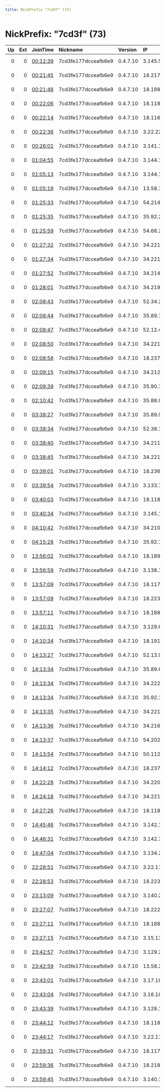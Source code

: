 ```yaml
---
title: NickPrefix "7cd3f" (73)
---
```


# NickPrefix: "7cd3f" (73)

|   Up |   Ext | JoinTime                                                                                              | Nickname            | Version   | IP             | AS        | CC   |   ORp |   Dirp | OS    | Contact   |   eFamMembers |
|-----:|------:|:------------------------------------------------------------------------------------------------------|:--------------------|:----------|:---------------|:----------|:-----|------:|-------:|:------|:----------|--------------:|
|    0 |     0 | [00:12:39](https://nusenu.github.io/OrNetStats/w/relay/D894AAD1F4CF0AA9EEB84966C08BC281DF321AD1.html) | 7cd3fe177dcceafb6e9 | 0.4.7.10  | 3.145.57.103   | AMAZON-02 | us   |   443 |      0 | Linux | None      |             1 |
|    0 |     0 | [00:21:45](https://nusenu.github.io/OrNetStats/w/relay/D359863B5FBFDA856F462112EC1535D5F0993276.html) | 7cd3fe177dcceafb6e9 | 0.4.7.10  | 18.217.6.231   | AMAZON-02 | us   |   443 |      0 | Linux | None      |             1 |
|    0 |     0 | [00:21:48](https://nusenu.github.io/OrNetStats/w/relay/05AC2E7774D75D2631A6388ED905CC94BA96E7B2.html) | 7cd3fe177dcceafb6e9 | 0.4.7.10  | 18.188.235.157 | AMAZON-02 | us   |   443 |      0 | Linux | None      |             1 |
|    0 |     0 | [00:22:06](https://nusenu.github.io/OrNetStats/w/relay/A3A0A13F4ABF2D7C67EB089AEF87A044281D9515.html) | 7cd3fe177dcceafb6e9 | 0.4.7.10  | 18.118.17.238  | AMAZON-02 | us   |   443 |      0 | Linux | None      |             1 |
|    0 |     0 | [00:22:14](https://nusenu.github.io/OrNetStats/w/relay/75129D60F6CAE84D85A5E4BBC1FE50B39D6D7625.html) | 7cd3fe177dcceafb6e9 | 0.4.7.10  | 18.116.115.179 | AMAZON-02 | us   |   443 |      0 | Linux | None      |             1 |
|    0 |     0 | [00:22:36](https://nusenu.github.io/OrNetStats/w/relay/7146BC461B7DED9E91059ED89CFC17222B0EF8D6.html) | 7cd3fe177dcceafb6e9 | 0.4.7.10  | 3.22.221.72    | AMAZON-02 | us   |   443 |      0 | Linux | None      |             1 |
|    0 |     0 | [00:26:01](https://nusenu.github.io/OrNetStats/w/relay/15ADB84344A11D51E27CF04A0DF5476A7AB580D9.html) | 7cd3fe177dcceafb6e9 | 0.4.7.10  | 3.141.15.139   | AMAZON-02 | us   |   443 |      0 | Linux | None      |             1 |
|    0 |     0 | [01:04:55](https://nusenu.github.io/OrNetStats/w/relay/638E4099E68E74EB3FA98C60DBD83B183FB01120.html) | 7cd3fe177dcceafb6e9 | 0.4.7.10  | 3.144.16.64    | AMAZON-02 | us   |   443 |      0 | Linux | None      |             1 |
|    0 |     0 | [01:05:13](https://nusenu.github.io/OrNetStats/w/relay/E47DBE8AA7DF9A9F20D89AA73724940689D33726.html) | 7cd3fe177dcceafb6e9 | 0.4.7.10  | 3.144.107.192  | AMAZON-02 | us   |   443 |      0 | Linux | None      |             1 |
|    0 |     0 | [01:05:19](https://nusenu.github.io/OrNetStats/w/relay/2315123A664899F434CC7BF25D5C2B97C50D2952.html) | 7cd3fe177dcceafb6e9 | 0.4.7.10  | 13.58.1.3      | AMAZON-02 | us   |   443 |      0 | Linux | None      |             1 |
|    0 |     0 | [01:25:33](https://nusenu.github.io/OrNetStats/w/relay/32F28B1A7D0C483049353ECC612FAA2414A3B0DB.html) | 7cd3fe177dcceafb6e9 | 0.4.7.10  | 54.214.144.120 | AMAZON-02 | us   |   443 |      0 | Linux | None      |             1 |
|    0 |     0 | [01:25:35](https://nusenu.github.io/OrNetStats/w/relay/5AE03DE6DF11980DCE5F434C6ABA7D108408F5F6.html) | 7cd3fe177dcceafb6e9 | 0.4.7.10  | 35.92.221.183  | AMAZON-02 | us   |   443 |      0 | Linux | None      |             1 |
|    0 |     0 | [01:25:59](https://nusenu.github.io/OrNetStats/w/relay/ED36C8234046846245283026516F5392F628D564.html) | 7cd3fe177dcceafb6e9 | 0.4.7.10  | 54.68.209.24   | AMAZON-02 | us   |   443 |      0 | Linux | None      |             1 |
|    0 |     0 | [01:27:32](https://nusenu.github.io/OrNetStats/w/relay/DC32478AC728EACC8D68DCD2A7993CC1E6BA1B9C.html) | 7cd3fe177dcceafb6e9 | 0.4.7.10  | 34.221.150.205 | AMAZON-02 | us   |   443 |      0 | Linux | None      |             1 |
|    0 |     0 | [01:27:34](https://nusenu.github.io/OrNetStats/w/relay/9A66D544FF9346106DD8BF0B82F82ED21DCCCC77.html) | 7cd3fe177dcceafb6e9 | 0.4.7.10  | 34.221.150.31  | AMAZON-02 | us   |   443 |      0 | Linux | None      |             1 |
|    0 |     0 | [01:27:52](https://nusenu.github.io/OrNetStats/w/relay/96710241107FA4A62875BB1D03A2865C3AC1AA1A.html) | 7cd3fe177dcceafb6e9 | 0.4.7.10  | 34.214.76.64   | AMAZON-02 | us   |   443 |      0 | Linux | None      |             1 |
|    0 |     0 | [01:28:01](https://nusenu.github.io/OrNetStats/w/relay/4A601639DEE6DA9219811FCBBAAFE98FAAA5DEF5.html) | 7cd3fe177dcceafb6e9 | 0.4.7.10  | 34.219.8.104   | AMAZON-02 | us   |   443 |      0 | Linux | None      |             1 |
|    0 |     0 | [02:08:43](https://nusenu.github.io/OrNetStats/w/relay/AD6F8DED14312F054B6E13CB7A40DB9F970B8E47.html) | 7cd3fe177dcceafb6e9 | 0.4.7.10  | 52.34.24.134   | AMAZON-02 | us   |   443 |      0 | Linux | None      |             1 |
|    0 |     0 | [02:08:44](https://nusenu.github.io/OrNetStats/w/relay/7523D5641096E61564ADE78C07C5D73AF47BA2A0.html) | 7cd3fe177dcceafb6e9 | 0.4.7.10  | 35.89.115.212  | AMAZON-02 | us   |   443 |      0 | Linux | None      |             1 |
|    0 |     0 | [02:08:47](https://nusenu.github.io/OrNetStats/w/relay/484718F950289DDD4E6071183C0F67C3E03B8FC3.html) | 7cd3fe177dcceafb6e9 | 0.4.7.10  | 52.12.48.254   | AMAZON-02 | us   |   443 |      0 | Linux | None      |             1 |
|    0 |     0 | [02:08:50](https://nusenu.github.io/OrNetStats/w/relay/5489533B8E1B22666F202834B4387470BF7C7926.html) | 7cd3fe177dcceafb6e9 | 0.4.7.10  | 34.221.43.102  | AMAZON-02 | us   |   443 |      0 | Linux | None      |             1 |
|    0 |     0 | [02:08:58](https://nusenu.github.io/OrNetStats/w/relay/A095050FCA7650D41902CAAF61100B2FF08102C5.html) | 7cd3fe177dcceafb6e9 | 0.4.7.10  | 18.237.166.85  | AMAZON-02 | us   |   443 |      0 | Linux | None      |             1 |
|    0 |     0 | [02:09:15](https://nusenu.github.io/OrNetStats/w/relay/9E5CB97DFF60C7D4E19C9DD51C7BC86F5F1C76BF.html) | 7cd3fe177dcceafb6e9 | 0.4.7.10  | 34.212.167.184 | AMAZON-02 | us   |   443 |      0 | Linux | None      |             1 |
|    0 |     0 | [02:09:39](https://nusenu.github.io/OrNetStats/w/relay/39B9C5F84F0DD87DAC1B30342FB29D1C307D5F61.html) | 7cd3fe177dcceafb6e9 | 0.4.7.10  | 35.90.150.0    | AMAZON-02 | us   |   443 |      0 | Linux | None      |             1 |
|    0 |     0 | [02:10:42](https://nusenu.github.io/OrNetStats/w/relay/3B656B57002D6547AA4292CD925AE0922CF5B2BD.html) | 7cd3fe177dcceafb6e9 | 0.4.7.10  | 35.88.92.110   | AMAZON-02 | us   |   443 |      0 | Linux | None      |             1 |
|    0 |     0 | [03:38:27](https://nusenu.github.io/OrNetStats/w/relay/15690935CC1286723E90B80B0E561C109DB54809.html) | 7cd3fe177dcceafb6e9 | 0.4.7.10  | 35.89.91.174   | AMAZON-02 | us   |   443 |      0 | Linux | None      |             1 |
|    0 |     0 | [03:38:34](https://nusenu.github.io/OrNetStats/w/relay/379FB5433A475F9419AFFC9390E14421981DD2CD.html) | 7cd3fe177dcceafb6e9 | 0.4.7.10  | 52.38.107.236  | AMAZON-02 | us   |   443 |      0 | Linux | None      |             1 |
|    0 |     0 | [03:38:40](https://nusenu.github.io/OrNetStats/w/relay/913DC25B112BCED4B9BBF9D5C107816257A9CDE4.html) | 7cd3fe177dcceafb6e9 | 0.4.7.10  | 34.211.48.5    | AMAZON-02 | us   |   443 |      0 | Linux | None      |             1 |
|    0 |     0 | [03:38:45](https://nusenu.github.io/OrNetStats/w/relay/7D6C748E20107D5CD286A69D5AA7E602EB121746.html) | 7cd3fe177dcceafb6e9 | 0.4.7.10  | 34.221.78.64   | AMAZON-02 | us   |   443 |      0 | Linux | None      |             1 |
|    0 |     0 | [03:39:01](https://nusenu.github.io/OrNetStats/w/relay/E4F7D549922B71082F5CEB7CF37ED2101CC6E983.html) | 7cd3fe177dcceafb6e9 | 0.4.7.10  | 18.236.224.19  | AMAZON-02 | us   |   443 |      0 | Linux | None      |             1 |
|    0 |     0 | [03:39:54](https://nusenu.github.io/OrNetStats/w/relay/2F56E1745551BAA61E6A693153972C382E3B7B67.html) | 7cd3fe177dcceafb6e9 | 0.4.7.10  | 3.133.12.91    | AMAZON-02 | us   |   443 |      0 | Linux | None      |             1 |
|    0 |     0 | [03:40:03](https://nusenu.github.io/OrNetStats/w/relay/4DDFEA2F9174B9F42CD12D6FAD0233A9828BC123.html) | 7cd3fe177dcceafb6e9 | 0.4.7.10  | 18.118.35.66   | AMAZON-02 | us   |   443 |      0 | Linux | None      |             1 |
|    0 |     0 | [03:40:34](https://nusenu.github.io/OrNetStats/w/relay/8A2792186935E06D38D2AC8D3E76FC4C1B986BF2.html) | 7cd3fe177dcceafb6e9 | 0.4.7.10  | 3.145.180.192  | AMAZON-02 | us   |   443 |      0 | Linux | None      |             1 |
|    0 |     0 | [04:10:42](https://nusenu.github.io/OrNetStats/w/relay/F819C81ADA4CF058D5198116FC4DDB5F439C097B.html) | 7cd3fe177dcceafb6e9 | 0.4.7.10  | 34.210.156.170 | AMAZON-02 | us   |   443 |      0 | Linux | None      |             1 |
|    0 |     0 | [04:15:28](https://nusenu.github.io/OrNetStats/w/relay/4B6B67A3DCDBCA7400AD2B0A7F51D1D39578A18C.html) | 7cd3fe177dcceafb6e9 | 0.4.7.10  | 35.92.173.77   | AMAZON-02 | us   |   443 |      0 | Linux | None      |             1 |
|    0 |     0 | [13:56:02](https://nusenu.github.io/OrNetStats/w/relay/6818824F0AB30B4690F15CB69E489747614F18F5.html) | 7cd3fe177dcceafb6e9 | 0.4.7.10  | 18.189.141.224 | AMAZON-02 | us   |   443 |      0 | Linux | None      |             1 |
|    0 |     0 | [13:56:59](https://nusenu.github.io/OrNetStats/w/relay/62E8C77D7B6F94639F8E367F900C74872438E090.html) | 7cd3fe177dcceafb6e9 | 0.4.7.10  | 3.138.198.221  | AMAZON-02 | us   |   443 |      0 | Linux | None      |             1 |
|    0 |     0 | [13:57:09](https://nusenu.github.io/OrNetStats/w/relay/66D8319254177E1832BD1A0619E4D0B53B244BF3.html) | 7cd3fe177dcceafb6e9 | 0.4.7.10  | 18.117.82.109  | AMAZON-02 | us   |   443 |      0 | Linux | None      |             1 |
|    0 |     0 | [13:57:09](https://nusenu.github.io/OrNetStats/w/relay/9747F80F4C3E1C08174513C5081E4F0BE5EF07B7.html) | 7cd3fe177dcceafb6e9 | 0.4.7.10  | 18.223.185.147 | AMAZON-02 | us   |   443 |      0 | Linux | None      |             1 |
|    0 |     0 | [13:57:11](https://nusenu.github.io/OrNetStats/w/relay/0CCB40A4C65F891F8237BEEF45D80DDF5C8B2E9A.html) | 7cd3fe177dcceafb6e9 | 0.4.7.10  | 18.188.158.116 | AMAZON-02 | us   |   443 |      0 | Linux | None      |             1 |
|    0 |     0 | [14:10:31](https://nusenu.github.io/OrNetStats/w/relay/FF98AEF7E086B41A017E0871613EBD46E7B8FA49.html) | 7cd3fe177dcceafb6e9 | 0.4.7.10  | 3.129.66.218   | AMAZON-02 | us   |   443 |      0 | Linux | None      |             1 |
|    0 |     0 | [14:10:34](https://nusenu.github.io/OrNetStats/w/relay/C6530F57DB46D750684DA792EF3E54AC1C407EF1.html) | 7cd3fe177dcceafb6e9 | 0.4.7.10  | 18.191.232.214 | AMAZON-02 | us   |   443 |      0 | Linux | None      |             1 |
|    0 |     0 | [14:13:27](https://nusenu.github.io/OrNetStats/w/relay/435C94FB3EC034C611C5320C59637202C88C1E16.html) | 7cd3fe177dcceafb6e9 | 0.4.7.10  | 52.13.95.168   | AMAZON-02 | us   |   443 |      0 | Linux | None      |             1 |
|    0 |     0 | [14:13:34](https://nusenu.github.io/OrNetStats/w/relay/657B7BC9126E9959189D4D37A0DD40AA214CC844.html) | 7cd3fe177dcceafb6e9 | 0.4.7.10  | 35.89.61.37    | AMAZON-02 | us   |   443 |      0 | Linux | None      |             1 |
|    0 |     0 | [14:13:34](https://nusenu.github.io/OrNetStats/w/relay/8C5E89799DEDF8E9175178DEFDE6142B73A6E4FD.html) | 7cd3fe177dcceafb6e9 | 0.4.7.10  | 34.222.86.230  | AMAZON-02 | us   |   443 |      0 | Linux | None      |             1 |
|    0 |     0 | [14:13:34](https://nusenu.github.io/OrNetStats/w/relay/FB299E49FE4354FDAE3F6AC507634F9E8F91D6A8.html) | 7cd3fe177dcceafb6e9 | 0.4.7.10  | 35.92.194.138  | AMAZON-02 | us   |   443 |      0 | Linux | None      |             1 |
|    0 |     0 | [14:13:35](https://nusenu.github.io/OrNetStats/w/relay/FAD3389954E1645F45A96A0274669B1F688B9124.html) | 7cd3fe177dcceafb6e9 | 0.4.7.10  | 34.221.140.221 | AMAZON-02 | us   |   443 |      0 | Linux | None      |             1 |
|    0 |     0 | [14:13:36](https://nusenu.github.io/OrNetStats/w/relay/B9014C9B19E0A72E2617D8C65FA84B50008B4EB2.html) | 7cd3fe177dcceafb6e9 | 0.4.7.10  | 34.216.123.230 | AMAZON-02 | us   |   443 |      0 | Linux | None      |             1 |
|    0 |     0 | [14:13:37](https://nusenu.github.io/OrNetStats/w/relay/C6E3D3C1FEB243D02746FE3CB9D66627644B816A.html) | 7cd3fe177dcceafb6e9 | 0.4.7.10  | 54.202.62.52   | AMAZON-02 | us   |   443 |      0 | Linux | None      |             1 |
|    0 |     0 | [14:13:54](https://nusenu.github.io/OrNetStats/w/relay/5E797423C801F1A8E1BEDDF6655BF2EEA40445E3.html) | 7cd3fe177dcceafb6e9 | 0.4.7.10  | 50.112.11.105  | AMAZON-02 | us   |   443 |      0 | Linux | None      |             1 |
|    0 |     0 | [14:14:12](https://nusenu.github.io/OrNetStats/w/relay/20AF50EFC222980E6AF44E8748A0AF80A9271015.html) | 7cd3fe177dcceafb6e9 | 0.4.7.10  | 18.237.214.131 | AMAZON-02 | us   |   443 |      0 | Linux | None      |             1 |
|    0 |     0 | [14:22:28](https://nusenu.github.io/OrNetStats/w/relay/C762278758125BAAA163E43E0CB72BB902E53028.html) | 7cd3fe177dcceafb6e9 | 0.4.7.10  | 34.220.233.38  | AMAZON-02 | us   |   443 |      0 | Linux | None      |             1 |
|    0 |     0 | [14:24:18](https://nusenu.github.io/OrNetStats/w/relay/D32F4D6F94B358482B1DEB96B807F7D3D272EC52.html) | 7cd3fe177dcceafb6e9 | 0.4.7.10  | 34.221.37.234  | AMAZON-02 | us   |   443 |      0 | Linux | None      |             1 |
|    0 |     0 | [14:27:26](https://nusenu.github.io/OrNetStats/w/relay/8EE4AA0DD3B29C6198AD470F9ED79EBD25BCD49E.html) | 7cd3fe177dcceafb6e9 | 0.4.7.10  | 18.118.209.105 | AMAZON-02 | us   |   443 |      0 | Linux | None      |             1 |
|    0 |     0 | [14:45:46](https://nusenu.github.io/OrNetStats/w/relay/E7B1720AD506AEEDAAE8F6DAD38D96DBD46D990E.html) | 7cd3fe177dcceafb6e9 | 0.4.7.10  | 3.142.184.228  | AMAZON-02 | us   |   443 |      0 | Linux | None      |             1 |
|    0 |     0 | [14:46:31](https://nusenu.github.io/OrNetStats/w/relay/868FB5C215B9F5006042BACF9A590A3C683B2B21.html) | 7cd3fe177dcceafb6e9 | 0.4.7.10  | 3.142.77.69    | AMAZON-02 | us   |   443 |      0 | Linux | None      |             1 |
|    0 |     0 | [14:47:04](https://nusenu.github.io/OrNetStats/w/relay/D579170E867F9B40BD56FDD95BD6BC4E66FD8D6C.html) | 7cd3fe177dcceafb6e9 | 0.4.7.10  | 3.134.244.109  | AMAZON-02 | us   |   443 |      0 | Linux | None      |             1 |
|    0 |     0 | [22:28:51](https://nusenu.github.io/OrNetStats/w/relay/7526F91A0234ABEC282C967F35DCB7EB3AA3C90F.html) | 7cd3fe177dcceafb6e9 | 0.4.7.10  | 3.22.114.35    | AMAZON-02 | us   |   443 |      0 | Linux | None      |             1 |
|    0 |     0 | [22:28:53](https://nusenu.github.io/OrNetStats/w/relay/BB0AFFFAC597A6A9EF988946AD6070390D312B5D.html) | 7cd3fe177dcceafb6e9 | 0.4.7.10  | 18.223.122.131 | AMAZON-02 | us   |   443 |      0 | Linux | None      |             1 |
|    0 |     0 | [23:13:09](https://nusenu.github.io/OrNetStats/w/relay/7AE2EEDDEE48650B8168805FE1E6ED272A76C112.html) | 7cd3fe177dcceafb6e9 | 0.4.7.10  | 3.140.253.246  | AMAZON-02 | us   |   443 |      0 | Linux | None      |             1 |
|    0 |     0 | [23:27:07](https://nusenu.github.io/OrNetStats/w/relay/850CEBDDDB6114A1E006AA00AB08967FDB9EBCC3.html) | 7cd3fe177dcceafb6e9 | 0.4.7.10  | 18.222.176.153 | AMAZON-02 | us   |   443 |      0 | Linux | None      |             1 |
|    0 |     0 | [23:27:11](https://nusenu.github.io/OrNetStats/w/relay/E67339AF3DD65D51AC139A40DFC5550B802404C3.html) | 7cd3fe177dcceafb6e9 | 0.4.7.10  | 18.188.105.54  | AMAZON-02 | us   |   443 |      0 | Linux | None      |             1 |
|    0 |     0 | [23:27:15](https://nusenu.github.io/OrNetStats/w/relay/3394CC3CEC5305ABB4A3CBA17FBF60094DFBAD05.html) | 7cd3fe177dcceafb6e9 | 0.4.7.10  | 3.15.13.106    | AMAZON-02 | us   |   443 |      0 | Linux | None      |             1 |
|    0 |     0 | [23:42:57](https://nusenu.github.io/OrNetStats/w/relay/E5E86B3CFC2E690D8646B2A088001E970DD0026F.html) | 7cd3fe177dcceafb6e9 | 0.4.7.10  | 3.129.208.66   | AMAZON-02 | us   |   443 |      0 | Linux | None      |             1 |
|    0 |     0 | [23:42:59](https://nusenu.github.io/OrNetStats/w/relay/E20E67A94845B1A6F9CF99AAEB6618B2272B736C.html) | 7cd3fe177dcceafb6e9 | 0.4.7.10  | 13.58.208.114  | AMAZON-02 | us   |   443 |      0 | Linux | None      |             1 |
|    0 |     0 | [23:43:01](https://nusenu.github.io/OrNetStats/w/relay/51C6D3841B8721FF18F00A22C31BF84007590E7D.html) | 7cd3fe177dcceafb6e9 | 0.4.7.10  | 3.17.163.89    | AMAZON-02 | us   |   443 |      0 | Linux | None      |             1 |
|    0 |     0 | [23:43:04](https://nusenu.github.io/OrNetStats/w/relay/B4CB3E39D3174FDF25A8D133BB99454B3F83C11D.html) | 7cd3fe177dcceafb6e9 | 0.4.7.10  | 3.16.181.116   | AMAZON-02 | us   |   443 |      0 | Linux | None      |             1 |
|    0 |     0 | [23:43:39](https://nusenu.github.io/OrNetStats/w/relay/2759DA0C3C1FF06E84D6653E4E5FA4C550A6904A.html) | 7cd3fe177dcceafb6e9 | 0.4.7.10  | 3.128.156.209  | AMAZON-02 | us   |   443 |      0 | Linux | None      |             1 |
|    0 |     0 | [23:44:12](https://nusenu.github.io/OrNetStats/w/relay/409BBA45EF476057A100FC3EA4BF7DF7550E15E7.html) | 7cd3fe177dcceafb6e9 | 0.4.7.10  | 18.118.82.230  | AMAZON-02 | us   |   443 |      0 | Linux | None      |             1 |
|    0 |     0 | [23:44:17](https://nusenu.github.io/OrNetStats/w/relay/5873973A20F42EB3D6577F34908373EB3DAC9382.html) | 7cd3fe177dcceafb6e9 | 0.4.7.10  | 3.22.118.67    | AMAZON-02 | us   |   443 |      0 | Linux | None      |             1 |
|    0 |     0 | [23:59:31](https://nusenu.github.io/OrNetStats/w/relay/CB1296CA74D8E625FF978A9F094018FB91A84820.html) | 7cd3fe177dcceafb6e9 | 0.4.7.10  | 18.117.131.66  | AMAZON-02 | us   |   443 |      0 | Linux | None      |             1 |
|    0 |     0 | [23:59:36](https://nusenu.github.io/OrNetStats/w/relay/775163E26A9B12F2BB9BBCFD89D4816CBB814D8F.html) | 7cd3fe177dcceafb6e9 | 0.4.7.10  | 18.218.96.126  | AMAZON-02 | us   |   443 |      0 | Linux | None      |             1 |
|    0 |     0 | [23:59:45](https://nusenu.github.io/OrNetStats/w/relay/FD248B1E9E185B1BC0B83AEA22A518E1506178AE.html) | 7cd3fe177dcceafb6e9 | 0.4.7.10  | 3.140.184.191  | AMAZON-02 | us   |   443 |      0 | Linux | None      |             1 |
